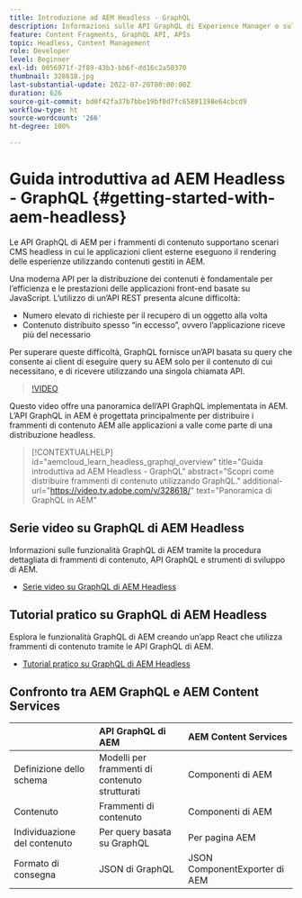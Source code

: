 ```yaml
---
title: Introduzione ad AEM Headless - GraphQL
description: Informazioni sulle API GraphQL di Experience Manager e sulle relative funzionalità.
feature: Content Fragments, GraphQL API, APIs
topic: Headless, Content Management
role: Developer
level: Beginner
exl-id: 0056971f-2f89-43b3-bb6f-dd16c2a50370
thumbnail: 328618.jpg
last-substantial-update: 2022-07-20T00:00:00Z
duration: 626
source-git-commit: bd0f42fa37b7bbe19bf0d7fc65801198e64cbcd9
workflow-type: ht
source-wordcount: '266'
ht-degree: 100%

---
```


# Guida introduttiva ad AEM Headless - GraphQL {#getting-started-with-aem-headless}

Le API GraphQL di AEM per i frammenti di contenuto
supportano scenari CMS headless in cui le applicazioni client esterne eseguono il rendering delle esperienze utilizzando contenuti gestiti in AEM.

Una moderna API per la distribuzione dei contenuti è fondamentale per l’efficienza e le prestazioni delle applicazioni front-end basate su JavaScript. L’utilizzo di un’API REST presenta alcune difficoltà:

* Numero elevato di richieste per il recupero di un oggetto alla volta
* Contenuto distribuito spesso “in eccesso”, ovvero l’applicazione riceve più del necessario

Per superare queste difficoltà, GraphQL fornisce un’API basata su query che consente ai client di eseguire query su AEM solo per il contenuto di cui necessitano, e di ricevere utilizzando una singola chiamata API.

>[!VIDEO](https://video.tv.adobe.com/v/328618?quality=12&learn=on)

Questo video offre una panoramica dell’API GraphQL implementata in AEM. L’API GraphQL in AEM è progettata principalmente per distribuire i frammenti di contenuto AEM alle applicazioni a valle come parte di una distribuzione headless.

>[!CONTEXTUALHELP]
>id="aemcloud_learn_headless_graphql_overview"
>title="Guida introduttiva ad AEM Headless - GraphQL"
>abstract="Scopri come distribuire frammenti di contenuto utilizzando GraphQL."
>additional-url="https://video.tv.adobe.com/v/328618/" text="Panoramica di GraphQL in AEM"

## Serie video su GraphQL di AEM Headless

Informazioni sulle funzionalità GraphQL di AEM tramite la procedura dettagliata di frammenti di contenuto, API GraphQL e strumenti di sviluppo di AEM.

* [Serie video su GraphQL di AEM Headless](./video-series/modeling-basics.md)

## Tutorial pratico su GraphQL di AEM Headless

Esplora le funzionalità GraphQL di AEM creando un’app React che utilizza frammenti di contenuto tramite le API GraphQL di AEM.

* [Tutorial pratico su GraphQL di AEM Headless](./multi-step/overview.md)

## Confronto tra AEM GraphQL e AEM Content Services

|                                | API GraphQL di AEM | AEM Content Services |
|--------------------------------|:-----------------|:---------------------|
| Definizione dello schema | Modelli per frammenti di contenuto strutturati | Componenti di AEM |
| Contenuto | Frammenti di contenuto | Componenti di AEM |
| Individuazione del contenuto | Per query basata su GraphQL | Per pagina AEM |
| Formato di consegna | JSON di GraphQL | JSON ComponentExporter di AEM |
